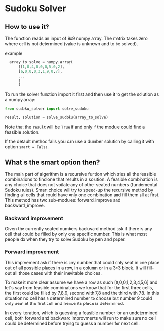 # Sudoku Solver

## How to use it?
The function reads an input of 9x9 numpy array.
The matrix takes zero where cell is not determined (value is unknown and to be solved).

example:
```python
  array_to_solve = numpy.array(
      [[1,0,4,0,0,0,5,0,2],
      [6,0,0,0,3,1,9,0,7],
      ...
      ]
      )
```

To run the solver function import it first and then use it to get the solution as a numpy array:


 ```python
 from sudoku_solver import solve_sudoku

 result, solution = solve_sudoku(array_to_solve)
```
 Note that the `result` will be `True` if and only if the module could find a feasible solution.

 If the default method fails you can use a dumber solution by calling it with option `smart = False`.


 ## What's the smart option then?
The main part of algorithm is a recursive funtion which tries all the feasible combinations to find one that results in a solution. A feasible combination is any choice that does not voilate any of other seated numbers (fundemental Sudoku rules).
Smart choice will try to speed-up the recursive method by finding all cells that could have only one combination and fill them all at first. This method has two sub-modules: forward_improve and backward_improve.

### Backward improvement
Given the currently seated numbers backward method ask if there is any cell that could be filled by only one specific number. This is what most people do when they try to solve Sudoku by pen and paper.

### Forward improvement
This imprvement ask if there is any number that could only seat in one place out of all possible places in a row, in a column or in a 3*3 block. It will fill-out all those cases with their inevitable choices.

To make it more clear assume we have a row as such
[0,0,0,1,2,3,4,5,6]
and let's say from feasible combinations we know that for the first three cells, the first could be filled by 7,8,9, second with 7,8 and the third with 7,8. In this situation no cell has a determined number to choose but number 9 could only seat at the first cell and hence its place is determined.

In every iteration, which is guessing a feasible number for an undetermined cell, both forward and backward improvments will run to make sure no cell could be determined before trying to guess a number for next cell.
